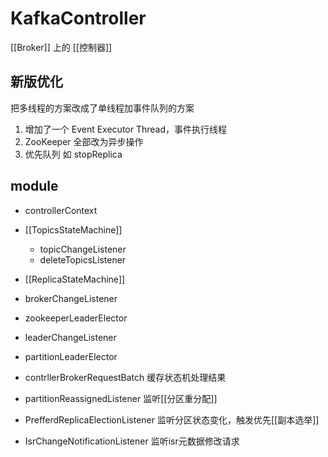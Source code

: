 # KafkaController
[[Broker]] 上的 [[控制器]]

## 新版优化
把多线程的方案改成了单线程加事件队列的方案
1. 增加了一个 Event Executor Thread，事件执行线程
2. ZooKeeper 全部改为异步操作
3. 优先队列 如 stopReplica

## module
- controllerContext

- [[TopicsStateMachine]]
  - topicChangeListener
  - deleteTopicsListener
- [[ReplicaStateMachine]] 
 - brokerChangeListener

- zookeeperLeaderElector
 - leaderChangeListener

- partitionLeaderElector
- contrllerBrokerRequestBatch 缓存状态机处理结果

- partitionReassignedListener 监听[[分区重分配]]
- PrefferdReplicaElectionListener 监听分区状态变化，触发优先[[副本选举]]
- IsrChangeNotificationListener 监听isr元数据修改请求


